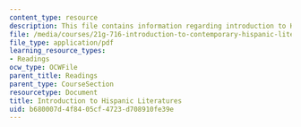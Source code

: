 ```yaml
---
content_type: resource
description: This file contains information regarding introduction to Hispanic literatures.
file: /media/courses/21g-716-introduction-to-contemporary-hispanic-literature-fall-2007/b680007d4f8405cf4723d708910fe39e_MIT21G_716F07_PrgntsRamis.pdf
file_type: application/pdf
learning_resource_types:
- Readings
ocw_type: OCWFile
parent_title: Readings
parent_type: CourseSection
resourcetype: Document
title: Introduction to Hispanic Literatures
uid: b680007d-4f84-05cf-4723-d708910fe39e
---
```

